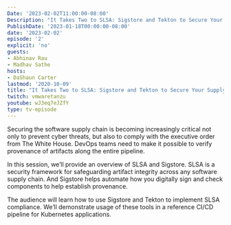 ```yaml
---
Date: '2023-02-02T11:00:00-08:00'
Description: "It Takes Two to SLSA: Sigstore and Tekton to Secure Your Supply Chain"
PublishDate: '2023-01-18T00:00:00-08:00'
date: '2023-02-02'
episode: '2'
explicit: 'no'
guests:
- Abhinav Rau
- Madhav Sathe
hosts:
- DaShaun Carter
lastmod: '2020-10-09'
title: "It Takes Two to SLSA: Sigstore and Tekton to Secure Your Supply Chain"
twitch: vmwaretanzu
youtube: wJ3eq7eJZfY
type: tv-episode
---
```


Securing the software supply chain is becoming increasingly critical not only to prevent cyber threats, but also to comply with the executive order from The White House. DevOps teams need to make it possible to verify provenance of artifacts along the entire pipeline.

In this session, we’ll provide an overview of SLSA and Sigstore. SLSA is a security framework for safeguarding artifact integrity across any software supply chain. And Sigstore helps automate how you digitally sign and check components to help establish provenance. 

The audience will learn how to use Sigstore and Tekton to implement SLSA compliance. We’ll demonstrate usage of these tools in a reference CI/CD pipeline for Kubernetes applications.
